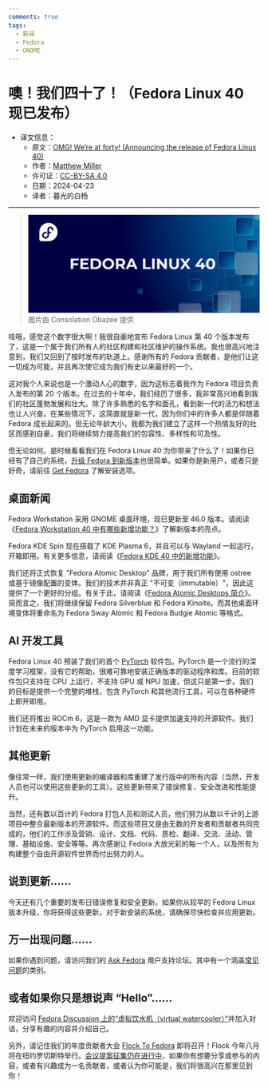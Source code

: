 ```yaml
---
comments: true
tags:
  - 新闻
  - Fedora
  - GNOME
---
```


# 噢！我们四十了！（Fedora Linux 40 现已发布）

- 译文信息：
    - 原文：[OMG! We’re at forty! (Announcing the release of Fedora Linux 40)](https://fedoramagazine.org/announcing-fedora-linux-40/)
    - 作者：[Matthew Miller](https://fedoramagazine.org/author/mattdm/)
    - 许可证：[CC-BY-SA 4.0](http://creativecommons.org/licenses/by-sa/4.0/)
    - 日期：2024-04-23
    - 译者：暮光的白杨

----

> ![](./images/2024-04/fedora/Fedora_Linux_40_release-1024x433.jpg)
> 图片由 Consolation Obazee 提供

哇哦，感觉这个数字很大啊！我很自豪地宣布 Fedora Linux 第 40 个版本发布了，这是一个属于我们所有人的社区构建和社区维护的操作系统。我也很高兴地注意到，我们又回到了按时发布的轨道上。感谢所有的 Fedora 贡献者，是他们让这一切成为可能，并且再次使它成为我们有史以来最好的一个。

这对我个人来说也是一个激动人心的数字，因为这标志着我作为 Fedora 项目负责人发布的第 20 个版本。在过去的十年中，我们经历了很多，我非常高兴地看到我们的社区蓬勃发展和壮大。除了许多熟悉的名字和面孔，看到新一代的活力和想法也让人兴奋。在某些情况下，这简直就是新一代，因为你们中的许多人都是伴随着 Fedora 成长起来的。但无论年龄大小，我都为我们建立了这样一个热情友好的社区而感到自豪，我们将继续努力提高我们的包容性、多样性和可及性。

但无论如何。是时候看看我们在 Fedora Linux 40 为你带来了什么了！如果你已经有了自己的系统，[升级 Fedora 到新版本]也很简单。如果你是新用户，或者只是好奇，请前往 [Get Fedora] 了解安装选项。

[升级 Fedora 到新版本]: https://docs.fedoraproject.org/en-US/quick-docs/upgrading-fedora-new-release/
[Get Fedora]: https://fedoraproject.org/

## 桌面新闻

Fedora Workstation 采用 GNOME 桌面环境，现已更新至 46.0 版本。请阅读《[Fedora Workstation 40 中有哪些新增功能？][exlink1]》了解新版本的亮点。

[exlink1]: ./fedora40-whatnew.md

Fedora KDE Spin 现在搭载了 KDE Plasma 6，并且可以与 Wayland 一起运行，开箱即用。有关更多信息，请阅读《[Fedora KDE 40 中的新增功能][exlink2]》。

[exlink2]: ./fedora40-whatnew-kde.md

我们还将正式恢复 "Fedora Atomic Desktop" 品牌，用于我们所有使用 ostree 或基于镜像配置的变体。我们的技术并非真正 "不可变（immutable）"，因此这提供了一个更好的分组。有关于此，请阅读《[Fedora Atomic Desktops 简介][exlink3]》。简而言之，我们将继续保留 Fedora Silverblue 和 Fedora Kinoite。而其他桌面环境变体将重命名为 Fedora Sway Atomic 和 Fedora Budgie Atomic 等格式。

[exlink3]: ./fedora-atomic-de-intro.md

## AI 开发工具

Fedora Linux 40 预装了我们的首个 [PyTorch] 软件包。PyTorch 是一个流行的深度学习框架，没有它的帮助，很难可靠地安装正确版本的驱动程序和库。目前的软件包只支持在 CPU 上运行，不支持 GPU 或 NPU 加速，但这只是第一步。我们的目标是提供一个完整的堆栈，包含 PyTorch 和其他流行工具，可以在各种硬件上即开即用。

[pytorch]: https://pytorch.org/

我们还将推出 ROCm 6，这是一款为 AMD 显卡提供加速支持的开源软件。我们计划在未来的版本中为 PyTorch 启用这一功能。

## 其他更新

像往常一样，我们使用更新的编译器和库重建了发行版中的所有内容（当然，开发人员也可以使用这些更新的工具）。这些更新带来了错误修复、安全改进和性能提升。

当然，还有数以百计的 Fedora 打包人员和测试人员，他们努力从数以千计的上游项目中整合最新版本的开源软件。而这些项目又是由无数的开发者和贡献者共同完成的，他们的工作涉及营销、设计、文档、代码、质检、翻译、交流、活动、管理、基础设施、安全等等。再次感谢让 Fedora 大放光彩的每一个人，以及所有为构建整个自由开源软件世界而付出努力的人。

## 说到更新……

今天还有几个重要的发布日错误修复和安全更新。如果你从较早的 Fedora Linux 版本升级，你将获得这些更新。对于新安装的系统，请确保尽快检查并应用更新。

## 万一出现问题……

如果你遇到问题，请访问我们的 [Ask Fedora] 用户支持论坛。其中有一个涵盖[常见问题]的类别。

[Ask Fedora]: https://ask.fedoraproject.org/
[常见问题]: https://discussion.fedoraproject.org/tags/c/ask/common-issues/82/none/f40

## 或者如果你只是想说声 “Hello”……

欢迎访问 [Fedora Discussion 上的“虚拟饮水机（virtual watercooler）”][watercooler]并加入对话，分享有趣的内容并介绍自己。

[watercooler]: https://discussion.fedoraproject.org/c/fun/8

另外，请记住我们的年度贡献者大会 [Flock To Fedora] 即将召开！Flock 今年八月将在纽约罗切斯特举行。[会议提案征集仍在进行中]，如果你有想要分享或参与的内容，或者有兴趣成为一名贡献者，或者认为你可能是，我们将很高兴在那里见到你！

[Flock To Fedora]: https://flocktofedora.org/
[会议提案征集仍在进行中]: ./fedora-flock-2024-cfp.md